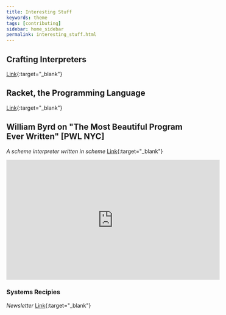 ```yaml
---
title: Interesting Stuff
keywords: theme
tags: [contributing]
sidebar: home_sidebar
permalink: interesting_stuff.html
---
```


## Crafting Interpreters
[Link](https://www.craftinginterpreters.com/contents.html){:target="_blank"}

## Racket, the Programming Language
[Link](https://racket-lang.org/){:target="_blank"}

## William Byrd on "The Most Beautiful Program Ever Written" [PWL NYC]
*A scheme interpreter written in scheme*
[Link](https://www.youtube.com/watch?v=OyfBQmvr2Hc){:target="_blank"}

<iframe width="560" height="315" src="https://www.youtube.com/embed/OyfBQmvr2Hc" frameborder="0" allow="accelerometer; autoplay; clipboard-write; encrypted-media; gyroscope; picture-in-picture" allowfullscreen></iframe>

### Systems Recipies
*Newsletter*
[Link](https://digest.systems.recipes/){:target="_blank"}